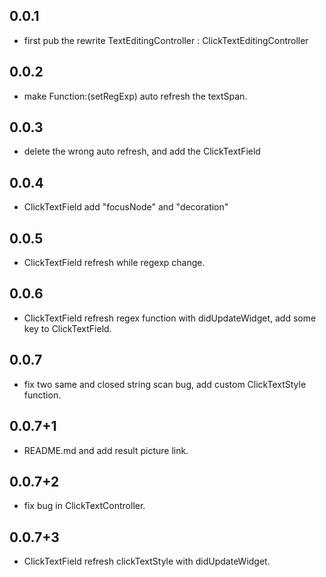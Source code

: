 ## 0.0.1

* first pub the rewrite TextEditingController : ClickTextEditingController

## 0.0.2

* make Function:(setRegExp) auto refresh the textSpan.

## 0.0.3

* delete the wrong auto refresh, and add the ClickTextField

## 0.0.4

* ClickTextField add "focusNode" and "decoration"

## 0.0.5

* ClickTextField refresh while regexp change.

## 0.0.6

* ClickTextField refresh regex function with didUpdateWidget, add some key to ClickTextField.

## 0.0.7

* fix two same and closed string scan bug, add custom ClickTextStyle function.

## 0.0.7+1

* README.md and add result picture link.

## 0.0.7+2

* fix bug in ClickTextController.

## 0.0.7+3

* ClickTextField refresh clickTextStyle with didUpdateWidget.